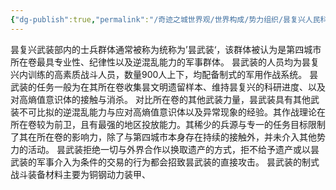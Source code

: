 ```yaml
---
{"dg-publish":true,"permalink":"/奇迹之城世界观/世界构成/势力组织/昙复兴人民科技联盟/昙复兴武装部/","dgPassFrontmatter":true}
---
```


昙复兴武装部内的士兵群体通常被称为统称为’昙武装‘，该群体被认为是第四城市所在卷最具专业性、纪律性以及逆混乱能力的军事群体。
昙武装的人员均为昙复兴内训练的高素质战斗人员，数量900人上下，均配备制式的军用作战系统。
昙武装的任务一般为在其所在卷收集昙文明遗留样本、维持昙复兴的科研进度、以及对高熵值意识体的接触与消杀。
对比所在卷的其他武装力量，昙武装具有其他武装不可比拟的逆混乱能力与应对高熵值意识体以及异常现象的经验。其作战理论在所在卷较为前卫，且有最强的地区投放能力。其稀少的兵源与专一的任务目标限制了其在所在卷的影响力，除了与第四城市本身存在持续的接触外，并未介入其他势力的活动。
昙武装拒绝一切与外界合作以换取遗产的方式，拒不给予遗产或以昙武装的军事介入为条件的交易的行为都会招致昙武装的直接攻击。
昙武装的制式战斗装备材料主要为铜钢动力装甲、